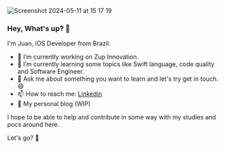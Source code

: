 ![Screenshot 2024-05-11 at 15 17 19](https://github.com/juanmjr/juanmjr/assets/91331934/9c94e370-201c-4c69-881d-de89724486c6)

### Hey, What's up? 🤟 
I'm Juan, iOS Developer from Brazil. 

- 🔭 I’m currently working on Zup Innovation.
- 🌱 I’m currently learning some topics like Swift language, code quality and Software Engineer.
- 💬 Ask me about something you want to learn and let's try get in touch. 😄
- 📫 How to reach me: [Linkedin](https://www.linkedin.com/in/juan-munhoes-junior-04345058/)
- 📣 My personal blog (WIP)

I hope to be able to help and contribute in some way with my studies and pocs around here.

Let's go? 🤝



